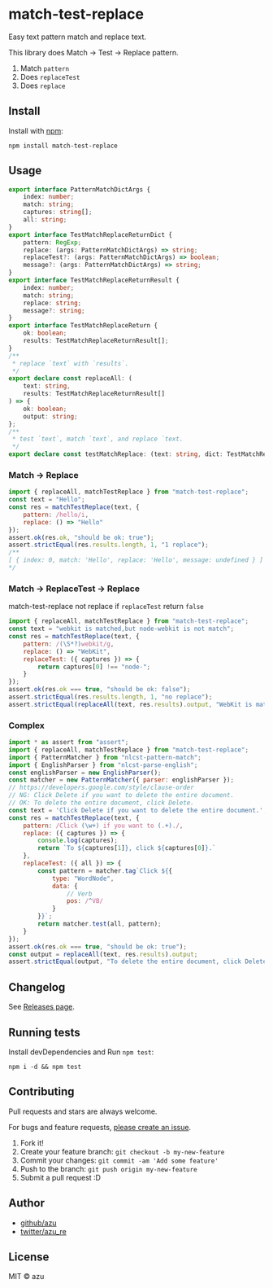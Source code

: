# match-test-replace

Easy text pattern match and replace text.

This library does Match -> Test -> Replace pattern.

1. Match `pattern`
2. Does `replaceTest`
3. Does `replace`

## Install

Install with [npm](https://www.npmjs.com/):

    npm install match-test-replace

## Usage

```ts
export interface PatternMatchDictArgs {
    index: number;
    match: string;
    captures: string[];
    all: string;
}
export interface TestMatchReplaceReturnDict {
    pattern: RegExp;
    replace: (args: PatternMatchDictArgs) => string;
    replaceTest?: (args: PatternMatchDictArgs) => boolean;
    message?: (args: PatternMatchDictArgs) => string;
}
export interface TestMatchReplaceReturnResult {
    index: number;
    match: string;
    replace: string;
    message?: string;
}
export interface TestMatchReplaceReturn {
    ok: boolean;
    results: TestMatchReplaceReturnResult[];
}
/**
 * replace `text` with `results`.
 */
export declare const replaceAll: (
    text: string,
    results: TestMatchReplaceReturnResult[]
) => {
    ok: boolean;
    output: string;
};
/**
 * test `text`, match `text`, and replace `text.
 */
export declare const testMatchReplace: (text: string, dict: TestMatchReplaceReturnDict) => TestMatchReplaceReturn;
```


### Match -> Replace

```js
import { replaceAll, matchTestReplace } from "match-test-replace";
const text = "Hello";
const res = matchTestReplace(text, {
    pattern: /hello/i,
    replace: () => "Hello"
});
assert.ok(res.ok, "should be ok: true");
assert.strictEqual(res.results.length, 1, "1 replace");
/**
[ { index: 0, match: 'Hello', replace: 'Hello', message: undefined } ]
*/
```

### Match -> ReplaceTest -> Replace

match-test-replace not replace if `replaceTest` return `false`

```js
import { replaceAll, matchTestReplace } from "match-test-replace";
const text = "webkit is matched,but node-webkit is not match";
const res = matchTestReplace(text, {
    pattern: /(\S*?)webkit/g,
    replace: () => "WebKit",
    replaceTest: ({ captures }) => {
        return captures[0] !== "node-";
    }
});
assert.ok(res.ok === true, "should be ok: false");
assert.strictEqual(res.results.length, 1, "no replace");
assert.strictEqual(replaceAll(text, res.results).output, "WebKit is matched,but node-webkit is not match");
```

### Complex

```js
import * as assert from "assert";
import { replaceAll, matchTestReplace } from "match-test-replace";
import { PatternMatcher } from "nlcst-pattern-match";
import { EnglishParser } from "nlcst-parse-english";
const englishParser = new EnglishParser();
const matcher = new PatternMatcher({ parser: englishParser });
// https://developers.google.com/style/clause-order
// NG: Click Delete if you want to delete the entire document.
// OK: To delete the entire document, click Delete.
const text = 'Click Delete if you want to delete the entire document.';
const res = matchTestReplace(text, {
    pattern: /Click (\w+) if you want to (.+)./,
    replace: ({ captures }) => {
        console.log(captures);
        return `To ${captures[1]}, click ${captures[0]}.`
    },
    replaceTest: ({ all }) => {
        const pattern = matcher.tag`Click ${{
            type: "WordNode",
            data: {
                // Verb
                pos: /^VB/
            }
        }}`;
        return matcher.test(all, pattern);
    }
});
assert.ok(res.ok === true, "should be ok: true");
const output = replaceAll(text, res.results).output;
assert.strictEqual(output, "To delete the entire document, click Delete.");
```

## Changelog

See [Releases page](https://github.com/azu/nlp-pattern-match/releases).

## Running tests

Install devDependencies and Run `npm test`:

    npm i -d && npm test

## Contributing

Pull requests and stars are always welcome.

For bugs and feature requests, [please create an issue](https://github.com/azu/nlp-pattern-match/issues).

1. Fork it!
2. Create your feature branch: `git checkout -b my-new-feature`
3. Commit your changes: `git commit -am 'Add some feature'`
4. Push to the branch: `git push origin my-new-feature`
5. Submit a pull request :D

## Author

- [github/azu](https://github.com/azu)
- [twitter/azu_re](https://twitter.com/azu_re)

## License

MIT © azu
